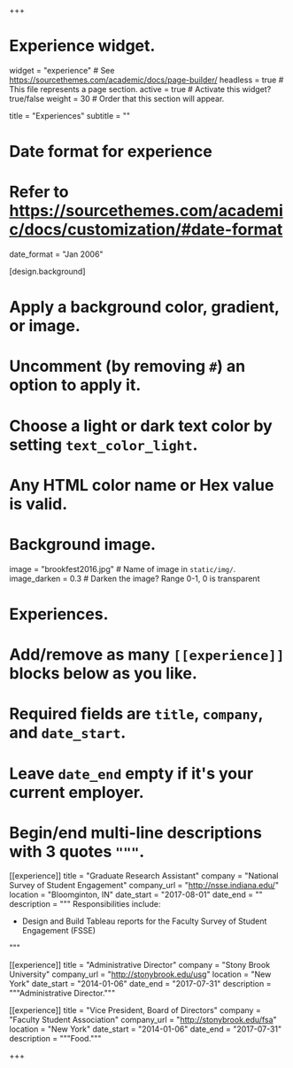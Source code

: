 +++
# Experience widget.
widget = "experience"  # See https://sourcethemes.com/academic/docs/page-builder/
headless = true  # This file represents a page section.
active = true  # Activate this widget? true/false
weight = 30  # Order that this section will appear.

title = "Experiences"
subtitle = ""

# Date format for experience
#   Refer to https://sourcethemes.com/academic/docs/customization/#date-format
date_format = "Jan 2006"

[design.background]
  # Apply a background color, gradient, or image.
  #   Uncomment (by removing `#`) an option to apply it.
  #   Choose a light or dark text color by setting `text_color_light`.
  #   Any HTML color name or Hex value is valid.

  # Background image.
  image = "brookfest2016.jpg"  # Name of image in `static/img/`.
  image_darken = 0.3  # Darken the image? Range 0-1, 0 is transparent

# Experiences.
#   Add/remove as many `[[experience]]` blocks below as you like.
#   Required fields are `title`, `company`, and `date_start`.
#   Leave `date_end` empty if it's your current employer.
#   Begin/end multi-line descriptions with 3 quotes `"""`.
[[experience]]
  title = "Graduate Research Assistant"
  company = "National Survey of Student Engagement"
  company_url = "http://nsse.indiana.edu/"
  location = "Bloomginton, IN"
  date_start = "2017-08-01"
  date_end = ""
  description = """
  Responsibilities include:
  
  * Design and Build Tableau reports for the Faculty Survey of Student Engagement (FSSE)

  """

[[experience]]
  title = "Administrative Director"
  company = "Stony Brook University"
  company_url = "http://stonybrook.edu/usg"
  location = "New York"
  date_start = "2014-01-06"
  date_end = "2017-07-31"
  description = """Administrative Director."""
  
[[experience]]
  title = "Vice President, Board of Directors"
  company = "Faculty Student Association"
  company_url = "http://stonybrook.edu/fsa"
  location = "New York"
  date_start = "2014-01-06"
  date_end = "2017-07-31"
  description = """Food."""

+++
